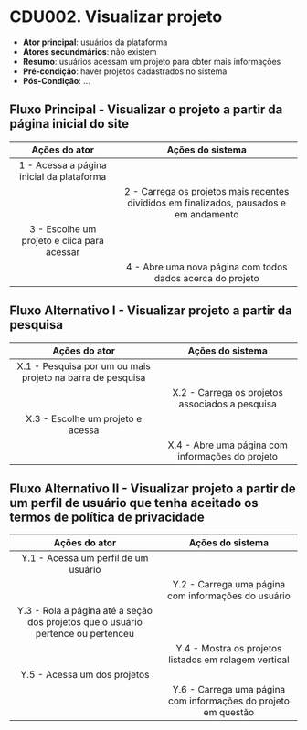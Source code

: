# CDU002. Visualizar projeto 

- **Ator principal**: usuários da plataforma
- **Atores secundmários**: não existem
- **Resumo**: usuários acessam um projeto para obter mais informações
- **Pré-condição**: haver projetos cadastrados no sistema
- **Pós-Condição**: ...

## Fluxo Principal - Visualizar o projeto a partir da página inicial do site
| Ações do ator | Ações do sistema |
| :-----------------: | :-----------------: | 
| 1 - Acessa a página inicial da plataforma | |  
| | 2 - Carrega os projetos mais recentes divididos em finalizados, pausados e em andamento |
| 3 - Escolhe um projeto e clica para acessar | |
| | 4 - Abre uma nova página com todos dados acerca do projeto |

## Fluxo Alternativo I - Visualizar projeto a partir da pesquisa
| Ações do ator | Ações do sistema |
| :-----------------: |:-----------------: | 
| X.1 - Pesquisa por um ou mais projeto na barra de pesquisa | |  
| | X.2 - Carrega os projetos associados a pesquisa |
| X.3 - Escolhe um projeto e acessa | |
| | X.4 - Abre uma página com informações do projeto |

## Fluxo Alternativo II - Visualizar projeto a partir de um perfil de usuário que tenha aceitado os termos de política de privacidade
| Ações do ator | Ações do sistema |
| :-----------------: | :-----------------: | 
| Y.1 - Acessa um perfil de um usuário | |  
| | Y.2 - Carrega uma página com informações do usuário |
| Y.3 - Rola a página até a seção dos projetos que o usuário pertence ou pertenceu | |
| | Y.4 - Mostra os projetos listados em rolagem vertical |
| Y.5 - Acessa um dos projetos | |
| | Y.6 - Carrega uma página com informações do projeto em questão |
